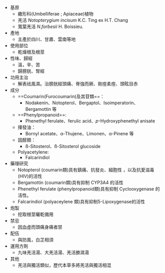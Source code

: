 - 基原
	- 繖形科(Umbelliferae ; Apiaceae)植物 
	- 羌活 _Notopterygium incisum_ K.C. Ting ex H.T. Chang
	- 寬葉羌活 _N.forbesii_ H. Boissieu.
- 產地
	- 主產於四川、甘肅、雲南等地
- 使用部位
	- 乾燥根及根莖
- 性味、歸經
	- 溫，辛、苦
	- 歸膀胱、腎經
- 功用主治
	- 解表祛風濕。治膀胱經頭痛、脊強而厥、剛痙柔痙、頭眩目赤
- 成分
	- ==Coumarin(Furocoumarin)及其苷類==：
		- Nodakenin、Notopterol、Bergaptol、Isoimperatorin、Bergamottin 等
	- ==Phenylpropanoid==:
		- Phenethyl ferulate、ferulic acid、*p*-Hydroxyphenethyl anisate
	- 揮發油：
		- Bornyl acetate、α-Thujene、Limonen、α-Pinene 等
	- 固醇類：
		- ß-Sitosterol、ß-Sitosterol glucoside
	- Polyacetylene: 
		- Falcarindiol
- 藥理研究
	- Notopterol (coumarin類)具有鎮痛、抗發炎、細胞性 ，以及抗愛滋毒(HIV)的活性
	- Bergamottin (coumarin類)具有抑制 CYP3A4 的活性
	- Phenethyl ferulate (phenylpropanoid類)具有抑制 Cyclooxygenase 的活性。
	- Falcarindiol (polyaceylene 類)具有抑制5-Lipoxygenase的活性
- 炮製
	- 挖取根莖曬乾備用
- 禁忌
	- 因血虛而頭痛身痛者禁
- 配伍
	- 與防風，白芷相須
- 運用方劑
	- 九味羌活湯、大羌活湯、羌活勝濕湯
- 其他
	- 羌活與獨活類似，歷代本草多將羌活與獨活相混